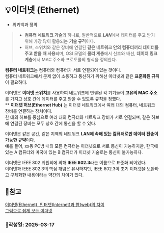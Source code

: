 # :bulb:이더넷 (Ethernet)
* 위키백과 정의  
> + **컴퓨터 네트워크 기술**의 하나로, 일반적으로 ***LAN***에서 데이터를 주고 받기 위해 가장 많이 활용되는 **기술 규격**이다.
> + 허브, 스위치와 같은 장비에 연결된 **같은 네트워크 안의 컴퓨터끼리 데이터를 주고 받을 때 사용**되며,
> OSI 모델의 **물리 계층**에서 신호와 배선, **데이터 링크 계층**에서 MAC 주소와 프로토콜의 형식을 정의한다.  
  
**컴퓨터 네트워크**는 컴퓨터와 컴퓨터가 서로 연결되어 있는 것이다.    
컴퓨터 네트워크에서 문제 없이 소통하고 통신하기 위해선 이더넷과 같은 **표준화된 규칙**이 필요하다.  

이더넷은 **이더넷 스위치**를 사용하여 네트워크에 연결된 각 기기들이 **고유의 MAC 주소**를 가지고 상호 간에 데이터를 주고 받을 수 있도록 규칙을 정했다.  
** **이더넷 허브(Ethernet Hub)** 는 이더넷 네트워크에서 여러 대의 컴퓨터, 네트워크 장비를 연결하는 장치이다.  
한 대의 허브를 중심으로 여러 대의 컴퓨터와 네트워크 장비가 서로 연결되며, 같은 허브에 연결된 장비는 모두 상호 간에 통신을 할 수 있다.  
  
이더넷은 같은 공간, 같은 지역의 네트워크 **LAN에 속해 있는 컴퓨터로만 데이터 전송이 가능한 규약**이다.  
예를 들어, xx동 PC방 내의 모든 컴퓨터는 이더넷으로 서로 통신이 가능하지만, 한국에 있는 A 컴퓨터와 미국에 있는 B 컴퓨터가 이더넷 기술로는 통신이 불가능하다.

이더넷은 IEEE 802 위원회에 의해 **IEEE 802.3**라는 이름으로 표준화 되어있다.  
이더넷과 IEEE 802.3의 핵심 개념은 유사하지만, IEEE 802.3이 초기 이더넷을 보완하고 구체화한 내용이라는 약간의 차이가 있다.  

## :pushpin:참고
[이더넷(Ethernet), 인터넷(Internet)과 웹(web)의 차이](https://bentist.tistory.com/33)  
[그림으로 쉽게 보는 이더넷](https://brunch.co.kr/@swimjiy/49)  
  
### :penguin:작성일: 2025-03-17
